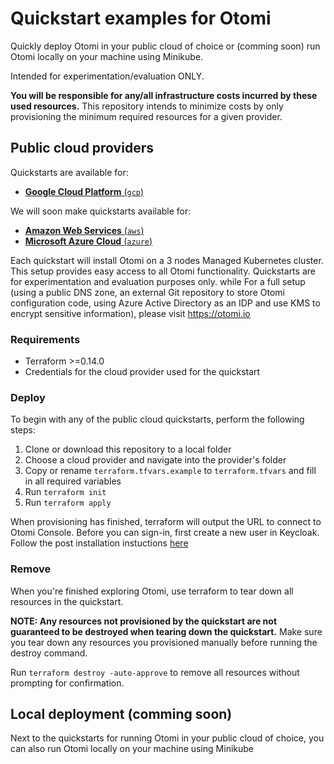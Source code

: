 # Quickstart examples for Otomi

Quickly deploy Otomi in your public cloud of choice or (comming soon) run Otomi locally on your machine using Minikube.

Intended for experimentation/evaluation ONLY.

**You will be responsible for any/all infrastructure costs incurred by these used resources.**
This repository intends to minimize costs by only provisioning the minimum required resources for a given provider.

## Public cloud providers

Quickstarts are available for:

- [**Google Cloud Platform** (`gcp`)](./gcp)

We will soon make quickstarts available for:

- [**Amazon Web Services** (`aws`)](./aws)
- [**Microsoft Azure Cloud** (`azure`)](./azure)

Each quickstart will install Otomi on a 3 nodes Managed Kubernetes cluster. This setup provides easy access to all Otomi functionality. 
Quickstarts are for experimentation and evaluation purposes only. while For a full setup (using a public DNS zone, an external Git repository to store Otomi configuration code, using Azure Active Directory as an IDP and use KMS to encrypt sensitive information), please visit https://otomi.io

### Requirements

- Terraform >=0.14.0
- Credentials for the cloud provider used for the quickstart

### Deploy

To begin with any of the public cloud quickstarts, perform the following steps:

1. Clone or download this repository to a local folder
1. Choose a cloud provider and navigate into the provider's folder
1. Copy or rename `terraform.tfvars.example` to `terraform.tfvars` and fill in all required variables
1. Run `terraform init`
1. Run `terraform apply`

When provisioning has finished, terraform will output the URL to connect to Otomi Console. Before you can sign-in, first create a new user in Keycloak. Follow the post installation instuctions [here](https://otomi.io/docs/installation/post-install-actions)

### Remove

When you're finished exploring Otomi, use terraform to tear down all resources in the quickstart.

**NOTE: Any resources not provisioned by the quickstart are not guaranteed to be destroyed when tearing down the quickstart.**
Make sure you tear down any resources you provisioned manually before running the destroy command.

Run `terraform destroy -auto-approve` to remove all resources without prompting for confirmation.

## Local deployment (comming soon)

Next to the quickstarts for running Otomi in your public cloud of choice, you can also run Otomi locally on your machine using Minikube



